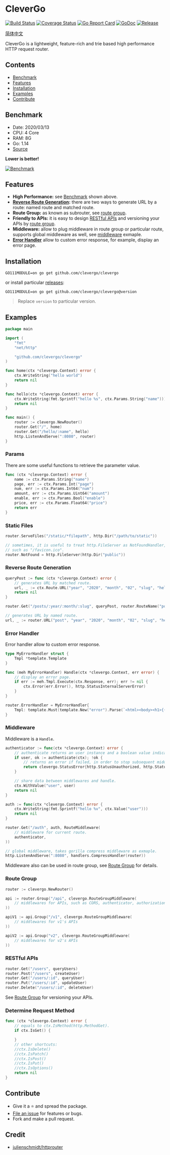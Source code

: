 # CleverGo 
[![Build Status](https://travis-ci.org/clevergo/clevergo.svg?branch=master)](https://travis-ci.org/clevergo/clevergo)
[![Coverage Status](https://coveralls.io/repos/github/clevergo/clevergo/badge.svg?branch=master)](https://coveralls.io/github/clevergo/clevergo?branch=master)
[![Go Report Card](https://goreportcard.com/badge/github.com/clevergo/clevergo)](https://goreportcard.com/report/github.com/clevergo/clevergo)
[![GoDoc](https://img.shields.io/badge/godoc-reference-blue)](https://godoc.org/github.com/clevergo/clevergo)
[![Release](https://img.shields.io/github/release/clevergo/clevergo.svg?style=flat-square)](https://github.com/clevergo/clevergo/releases)

[简体中文](README-ZH.md)

CleverGo is a lightweight, feature-rich and trie based high performance HTTP request router.

## Contents

- [Benchmark](#benchmark)
- [Features](#features)
- [Installation](#installation)
- [Examples](#examples)
- [Contribute](#contribute)

## Benchmark

- Date: 2020/03/13
- CPU: 4 Core
- RAM: 8G 
- Go: 1.14
- [Source](https://github.com/razonyang/go-http-routing-benchmark)

**Lower is better!**

[![Benchmark](https://razonyang.com/wp-content/uploads/2020/03/benchmark.png)](BENCHMARK.md)

## Features

- **High Performance:** see [Benchmark](#benchmark) shown above.
- **[Reverse Route Generation](#reverse-route-generation):** there are two ways to generate URL by a route: named route and matched route.
- **Route Group:** as known as subrouter, see [route group](#route-group).
- **Friendly to APIs:** it is easy to design [RESTful APIs](#restful-apis) and versioning your APIs by [route group](#route-group).
- **Middleware:** allow to plug middleware in route group or particular route, supports global middleware as well, see [middleware](#middleware) exmaple.
- **[Error Handler](#error-handler)** allow to custom error response, for example, display an error page.

## Installation

```shell
GO111MODULE=on go get github.com/clevergo/clevergo
```

or install particular [releases](https://github.com/clevergo/clevergo/releases):

```shell
GO111MODULE=on go get github.com/clevergo/clevergo@version
```

> Replace `version` to particular version.

## Examples

```go
package main

import (
	"fmt"
	"net/http"

	"github.com/clevergo/clevergo"
)

func home(ctx *clevergo.Context) error {
	ctx.WriteString("hello world")
	return nil
}

func hello(ctx *clevergo.Context) error {
	ctx.WriteString(fmt.Sprintf("hello %s", ctx.Params.String("name")))
	return nil
}

func main() {
	router := clevergo.NewRouter()
	router.Get("/", home)
	router.Get("/hello/:name", hello)
	http.ListenAndServe(":8080", router)
}
```

### Params

There are some useful functions to retrieve the parameter value.

```go
func (ctx *clevergo.Context) error {
	name := ctx.Params.String("name")
	page, err := ctx.Params.Int("page")
	num, err := ctx.Params.Int64("num")
	amount, err := ctx.Params.Uint64("amount")
	enable, err := ctx.Params.Bool("enable")
	price, err := ctx.Params.Float64("price")
	return err
}
```

### Static Files

```go
router.ServeFiles("/static/*filepath", http.Dir("/path/to/static"))

// sometimes, it is useful to treat http.FileServer as NotFoundHandler,
// such as "/favicon.ico".
router.NotFound = http.FileServer(http.Dir("public"))
```

### Reverse Route Generation

```go
queryPost := func (ctx *clevergo.Context) error {
	// generates URL by matched route.
	url, _ := ctx.Route.URL("year", "2020", "month", "02", "slug", "hello world")
	return nil
}

router.Get("/posts/:year/:month/:slug", queryPost, router.RouteName("post"))

// generates URL by named route.
url, _ := router.URL("post", "year", "2020", "month", "02", "slug", "hello world")
```

### Error Handler

Error handler allow to custom error response.

```go
type MyErrorHandler struct {
	Tmpl *template.Template
}

func (meh MyErrorHandler) Handle(ctx *clevergo.Context, err error) {
	// display an error page.
	if err := meh.Tmpl.Execute(ctx.Response, err); err != nil {
		ctx.Error(err.Error(), http.StatusInternalServerError)
	}
}

router.ErrorHandler = MyErrorHandler{
	Tmpl: template.Must(template.New("error").Parse(`<html><body><h1>{{ .Error }}</h1></body></html>`)),
}
```

### Middleware

Middleware is a `Handle`.

```go
authenticator := func(ctx *clevergo.Context) error {
    // authenticate returns an user instance and a boolean value indicates whether the provided credential is valid.
    if user, ok := authenticate(ctx); !ok {
        // returns an error if failed, in order to stop subsequent middlewares and handle.
        return clevergo.StatusError{http.StatusUnauthorized, http.StatusText(http.StatusUnauthorized)}
    }

    // share data between middlewares and handle.
    ctx.WithValue("user", user)
    return nil
}

auth := func(ctx *clevergo.Context) error {
	ctx.WriteString(fmt.Sprintf("hello %v", ctx.Value("user")))
	return nil
}

router.Get("/auth", auth, RouteMiddleware(
	// middleware for current route.
	authenticator,
))

// global middleware, takes gorilla compress middleware as exmaple.
http.ListenAndServe(":8080", handlers.CompressHandler(router))
```

Middleware also can be used in route group, see [Route Group](#route-group) for details.

### Route Group

```go
router := clevergo.NewRouter()

api := router.Group("/api", clevergo.RouteGroupMiddleware(
    // middlewares for APIs, such as CORS, authenticator, authorization
))

apiV1 := api.Group("/v1", clevergo.RouteGroupMiddleware(
    // middlewares for v1's APIs
))

apiV2 := api.Group("v2", clevergo.RouteGroupMiddleware(
    // middlewares for v2's APIs
))
```

### RESTful APIs

```go
router.Get("/users", queryUsers)
router.Post("/users", createUser)
router.Get("/users/:id", queryUser)
router.Put("/users/:id", updateUser)
router.Delete("/users/:id", deleteUser)
```

See [Route Group](#route-group) for versioning your APIs.

### Determine Request Method

```go
func (ctx *clevergo.Context) error {
	// equals to ctx.IsMethod(http.MethodGet).
	if ctx.IsGet() {

	}
	// other shortcuts:
	//ctx.IsDelete()
	//ctx.IsPatch()
	//ctx.IsPost()
	//ctx.IsPut()
	//ctx.IsOptions()
	return nil
}
```

## Contribute

- Give it a :star: and spread the package.
- [File an issue](https://github.com/clevergo/clevergo/issues/new) for features or bugs.
- Fork and make a pull request.

## Credit

- [julienschmidt/httprouter](https://github.com/julienschmidt/httprouter)
